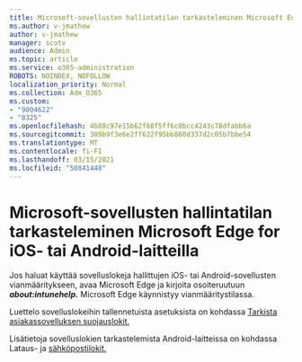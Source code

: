 ```yaml
---
title: Microsoft-sovellusten hallintatilan tarkasteleminen Microsoft Edge for iOS- tai Android-laitteilla
ms.author: v-jmathew
author: v-jmathew
manager: scotv
audience: Admin
ms.topic: article
ms.service: o365-administration
ROBOTS: NOINDEX, NOFOLLOW
localization_priority: Normal
ms.collection: Adm_O365
ms.custom:
- "9004622"
- "8325"
ms.openlocfilehash: 4b88c97e15b62f68f5ff6c0bcc4243c78dfabb6a
ms.sourcegitcommit: 309b9f3e6e2ff622f95bb860d337d2c05b7bbe54
ms.translationtype: MT
ms.contentlocale: fi-FI
ms.lasthandoff: 03/15/2021
ms.locfileid: "50841448"
---
```

# <a name="view-the-management-status-of-microsoft-apps-using-microsoft-edge-for-ios-or-android-devices"></a>Microsoft-sovellusten hallintatilan tarkasteleminen Microsoft Edge for iOS- tai Android-laitteilla

Jos haluat käyttää sovelluslokeja hallittujen iOS- tai Android-sovellusten vianmääritykseen, avaa Microsoft Edge ja kirjoita osoiteruutuun ***about:intunehelp.*** Microsoft Edge käynnistyy vianmääritystilassa.

Luettelo sovelluslokeihin tallennetuista asetuksista on kohdassa [Tarkista asiakassovelluksen suojauslokit.](https://go.microsoft.com/fwlink/?linkid=2141401)

Lisätietoja sovelluslokien tarkastelemista Android-laitteissa on kohdassa Lataus- ja [sähköpostilokit.](https://go.microsoft.com/fwlink/?linkid=2141408)
